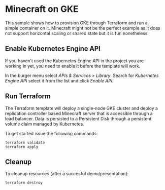 # Minecraft on GKE #
This sample shows how to provision GKE through Terraform and run a simple container on it. Minecraft might not be the perfect example as it does not support horizontal scaling or shared state but it is fun nonetheless.

## Enable Kubernetes Engine API ##
If you haven't used the Kubernetes Engine API in the project you are working in yet, you need to enable it before the template will work.

In the burger menu select _APIs & Services > Library_. Search for _Kubernetes Engine API_ select it from the list and click _Enable API_.

## Run Terraform ##
The Terraform template will deploy a single-node GKE cluster and deploy a replication controller based Minecraft server that is accessible through a load balancer. Data is persisted to a Persistent Disk through a persistent volume claim managed by Kubernetes.

To get started issue the following commands:
```
terraform validate
terraform apply
```

## Cleanup ##
To cleanup resources (after a succesful demo/presentation):
```
terraform destroy
```